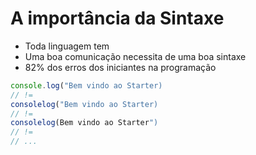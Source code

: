 # A importância da Sintaxe

* Toda linguagem tem 
* Uma boa comunicação necessita de uma boa sintaxe
* 82% dos erros dos iniciantes na programação 

```js
console.log("Bem vindo ao Starter)
// !=
consolelog("Bem vindo ao Starter)
// !=
consolelog(Bem vindo ao Starter")
// !=
// ...
```